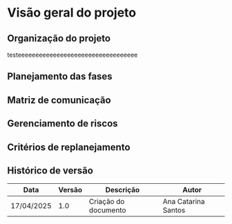 # Visão geral do projeto

## Organização do projeto

testeeeeeeeeeeeeeeeeeeeeeeeeeeeeeeeeee

## Planejamento das fases

## Matriz de comunicação

## Gerenciamento de riscos

## Critérios de replanejamento

## Histórico de versão

| Data       | Versão | Descrição            | Autor               |
| ---------- | ------ | -------------------- | ------------------- |
| 17/04/2025 | 1.0    | Criação do documento | Ana Catarina Santos |
